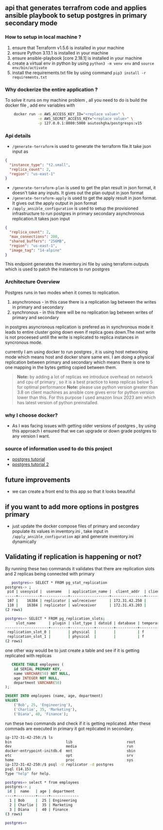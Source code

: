 ## api that generates terrafrom code and applies ansible playbook to setup postgres in primary secondary mode

### How to setup in local machine ?
1. ensure that Terraform v1.5.6 is installed in your machine
2. ensure Python 3.13.1 is installed in your machine
3. ensure ansible-playbook [core 2.18.1] is installed in your machine
4. create a virtual env in python by using `python3 -m venv env` and `source env/bin/activate`
5. install the requirements.txt file by using command `pip3 install -r requirements.txt`

### Why dockerize the entire application ?
To solve it runs on my machine problem , all you need to do is build the docker file , add env variables with
```bash
    docker run -e AWS_ACCESS_KEY_ID="<replace value>" \
               -e AWS_SECRET_ACCESS_KEY="<replace value>" \
               -p 127.0.0.1:8080:5000 asutoshgha/postgresps:v15
```

### Api details 
* `/generate-terraform` is used to generate the terraform file.It take json input as

```json
{
  "instance_type": "t2.small",
  "replica_count": 2,
  "region": "us-east-1"
}
```
* `/generate-terraform-plan` is used to get the plan result in json format, it doesn't take any inputs. It gives out the plan output in json format
* `/generate-terraform-apply` is used to get the apply result in json format. It gives out the apply output in json format
* `/apply_ansible_configuration` is used to setup the provisioned infrastructure to run postgres in primary secondary asynchronous replication.It takes json input
```json
{
  "replica_count": 2,
  "max_connections": 200,
  "shared_buffers": "256MB",
  "region": "us-east-1",
  "image_tag": "14-alpine"
}
```
This endpoint generates the inventory.ini file by using terraform outputs which is used to patch the instances to run postgres

### Architecture Overview 
Postgres runs in two modes when it comes to replication.
1. asynchronous - in this case there is a replication lag between the writes in primary and secondary
2. synchronous - in this there will be no replication lag between writes of primary and secondary

in postgres asyncronous replication is prefered as in synchronous mode it leads to entire cluster going down even if replica goes down.The next write is not proceesed untill the write is replicated to replica instances in syncronous mode.

currently I am using docker to run postgres , it is using host networking mode which means host and docker share same eni.
I am doing a physical replication between primary and secondary which means there is one to one mapping in the bytes getting copied between them.

> **Note:** by adding a lot of replicas we introduce overhead on network and cpu of primary , so it is a best practice to keep replicas below 5 for optimal performance
> **Note:** please use python version greater than 3.8 on client machines as ansible core gives error for python version lower than this. For this purpose I used amazon linux 2023 ami which has latest version of python preinstalled.

### why I choose docker?
* As I was facing issues with getting older versions of postgres , by using this approach I ensured that we can upgrade or down grade postgres to any version I want.

### source of information used to do this project
* [postgres tutorial](https://www.youtube.com/watch?v=Jm7deC0mOyY)
* [postgres tutorial 2 ](https://www.youtube.com/watch?v=UjrvaGvSCOI)

## future improvements 
* we can create a front end to this app so that it looks beautiful

## if you want to add more options in postgres primary
* just update the docker compose files of primary and secondary populate its values in inventory.ini , take input in `/apply_ansible_configuration` api and generate inventory.ini dynamically

## Validating if replication is happening or not?
By running these two commands it validates that there are replication slots and 2 replicas being connected with primary
```bash 
   postgres=> SELECT * FROM pg_stat_replication
postgres-> ;
 pid | usesysid |  usename   | application_name |  client_addr  | client_hostname | client_port |         backend_start         | backend_xmin | state | sent_lsn | write_lsn | flush_lsn | replay_lsn | write_lag | flush_lag | replay_lag | sync_priority | sync_state | reply_time
-----+----------+------------+------------------+---------------+-----------------+-------------+-------------------------------+--------------+-------+----------+-----------+-----------+------------+-----------+-----------+------------+---------------+------------+------------
 107 |    16384 | replicator | walreceiver      | 172.31.42.250 |                 |       41308 | 2025-01-20 17:35:38.560571+00 |          |       |          |           |           |            |           |           |            |               |            |
 110 |    16384 | replicator | walreceiver      | 172.31.43.203 |                 |       38168 | 2025-01-20 17:35:39.908+00    |          |       |          |           |           |            |           |           |            |               |            |
(2 rows)

postgres=> SELECT * FROM pg_replication_slots;
     slot_name      | plugin | slot_type | datoid | database | temporary | active | active_pid | xmin | catalog_xmin | restart_lsn |confirmed_flush_lsn | wal_status | safe_wal_size | two_phase
--------------------+--------+-----------+--------+----------+-----------+--------+------------+------+--------------+-------------+---------------------+------------+---------------+-----------
 replication_slot_0 |        | physical  |        |          | f         | t      |        110 |      |              | 0/8000148   |                    | reserved   |               | f
 replication_slot_1 |        | physical  |        |          | f         | t      |        107 |      |              | 0/8000148   |                    | reserved   |               | f
(2 rows)
```

one other way would be to just create a table and see if it is getting replicated with replicas 

```sql
   CREATE TABLE employees (
    id SERIAL PRIMARY KEY,
    name VARCHAR(50) NOT NULL,
    age INTEGER NOT NULL,
    department VARCHAR(50)
);

INSERT INTO employees (name, age, department)
VALUES 
    ('Bob', 25, 'Engineering'),
    ('Charlie', 35, 'Marketing'),
    ('Diana', 40, 'Finance');
```

run these two commands and check if it is getting replicated. After these commads are executed in primary it got replicated in secondary.
```bash
ip-172-31-42-250:/$ ls
bin                         lib                         root                        tmp
dev                         media                       run                         usr
docker-entrypoint-initdb.d  mnt                         sbin                        var
etc                         opt                         srv
home                        proc                        sys
ip-172-31-42-250:/$ psql -U replicator -d postgres
psql (14.15)
Type "help" for help.

postgres=> select * from employees
postgres-> ;
 id |  name   | age | department
----+---------+-----+-------------
  1 | Bob     |  25 | Engineering
  2 | Charlie |  35 | Marketing
  3 | Diana   |  40 | Finance
(3 rows)

postgres=>
```





